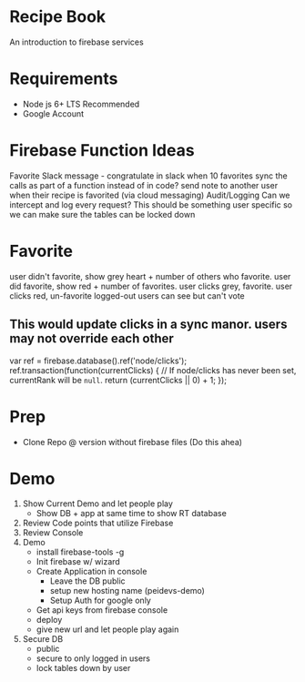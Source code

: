 # Recipe Book
An introduction to firebase services

# Requirements
* Node js 6+ LTS Recommended 
* Google Account


# Firebase Function Ideas
Favorite
    Slack message - congratulate in slack when 10 favorites
    sync the calls as part of a function instead of in code?
    send note to another user when their recipe is favorited (via cloud messaging)
Audit/Logging
    Can we intercept and log every request?
This should be something user specific so we can make sure the tables can be locked down        

# Favorite
user didn't favorite, show grey heart + number of others who favorite.
user did favorite, show red + number of favorites.
user clicks grey, favorite.
user clicks red, un-favorite
logged-out users can see but can't vote


This would update clicks in a sync manor. users may not override each other
-----
var ref = firebase.database().ref('node/clicks');
ref.transaction(function(currentClicks) {
  // If node/clicks has never been set, currentRank will be `null`.
  return (currentClicks || 0) + 1;
});

# Prep
   * Clone Repo @ version without firebase files (Do this ahea)

# Demo
1. Show Current Demo and let people play
    * Show DB + app at same time to show RT database
2. Review Code points that utilize Firebase
3. Review Console
4. Demo 
   * install firebase-tools -g
   * Init firebase w/ wizard
   * Create Application in console
      * Leave the DB public
      * setup new hosting name (peidevs-demo)
      * Setup Auth for google only
   * Get api keys from firebase console
   * deploy
   * give new url and let people play again
5. Secure DB
    * public
    * secure to only logged in users
    * lock tables down by user
